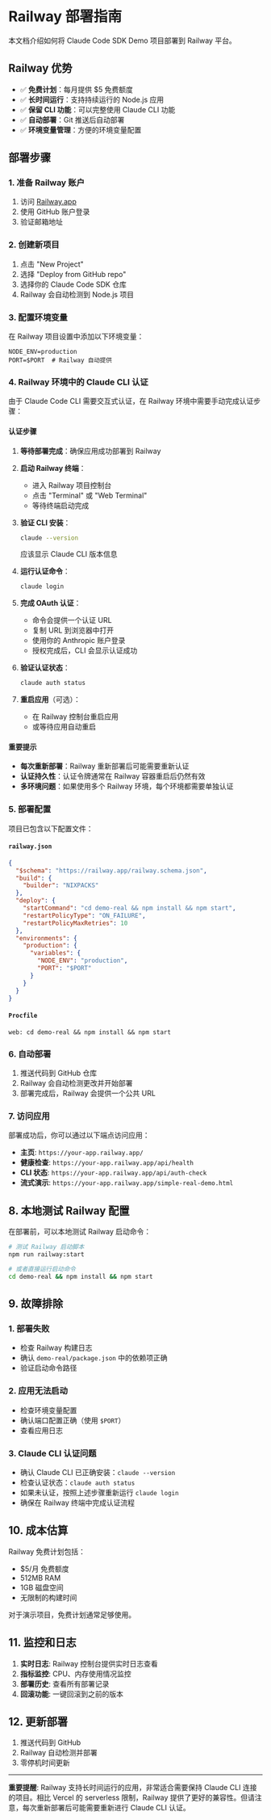 # Railway 部署指南

本文档介绍如何将 Claude Code SDK Demo 项目部署到 Railway 平台。

## Railway 优势

- ✅ **免费计划**：每月提供 $5 免费额度
- ✅ **长时间运行**：支持持续运行的 Node.js 应用
- ✅ **保留 CLI 功能**：可以完整使用 Claude CLI 功能
- ✅ **自动部署**：Git 推送后自动部署
- ✅ **环境变量管理**：方便的环境变量配置

## 部署步骤

### 1. 准备 Railway 账户

1. 访问 [Railway.app](https://railway.app)
2. 使用 GitHub 账户登录
3. 验证邮箱地址

### 2. 创建新项目

1. 点击 "New Project"
2. 选择 "Deploy from GitHub repo"
3. 选择你的 Claude Code SDK 仓库
4. Railway 会自动检测到 Node.js 项目

### 3. 配置环境变量

在 Railway 项目设置中添加以下环境变量：

```
NODE_ENV=production
PORT=$PORT  # Railway 自动提供
```

### 4. Railway 环境中的 Claude CLI 认证

由于 Claude Code CLI 需要交互式认证，在 Railway 环境中需要手动完成认证步骤：

#### 认证步骤

1. **等待部署完成**：确保应用成功部署到 Railway

2. **启动 Railway 终端**：
   - 进入 Railway 项目控制台
   - 点击 "Terminal" 或 "Web Terminal"
   - 等待终端启动完成

3. **验证 CLI 安装**：
   ```bash
   claude --version
   ```
   应该显示 Claude CLI 版本信息

4. **运行认证命令**：
   ```bash
   claude login
   ```

5. **完成 OAuth 认证**：
   - 命令会提供一个认证 URL
   - 复制 URL 到浏览器中打开
   - 使用你的 Anthropic 账户登录
   - 授权完成后，CLI 会显示认证成功

6. **验证认证状态**：
   ```bash
   claude auth status
   ```

7. **重启应用**（可选）：
   - 在 Railway 控制台重启应用
   - 或等待应用自动重启

#### 重要提示

- **每次重新部署**：Railway 重新部署后可能需要重新认证
- **认证持久性**：认证令牌通常在 Railway 容器重启后仍然有效
- **多环境问题**：如果使用多个 Railway 环境，每个环境都需要单独认证

### 5. 部署配置

项目已包含以下配置文件：

#### `railway.json`
```json
{
  "$schema": "https://railway.app/railway.schema.json",
  "build": {
    "builder": "NIXPACKS"
  },
  "deploy": {
    "startCommand": "cd demo-real && npm install && npm start",
    "restartPolicyType": "ON_FAILURE",
    "restartPolicyMaxRetries": 10
  },
  "environments": {
    "production": {
      "variables": {
        "NODE_ENV": "production",
        "PORT": "$PORT"
      }
    }
  }
}
```

#### `Procfile`
```
web: cd demo-real && npm install && npm start
```

### 6. 自动部署

1. 推送代码到 GitHub 仓库
2. Railway 会自动检测更改并开始部署
3. 部署完成后，Railway 会提供一个公共 URL

### 7. 访问应用

部署成功后，你可以通过以下端点访问应用：

- **主页**: `https://your-app.railway.app/`
- **健康检查**: `https://your-app.railway.app/api/health`
- **CLI 状态**: `https://your-app.railway.app/api/auth-check`
- **流式演示**: `https://your-app.railway.app/simple-real-demo.html`

## 8. 本地测试 Railway 配置

在部署前，可以本地测试 Railway 启动命令：

```bash
# 测试 Railway 启动脚本
npm run railway:start

# 或者直接运行启动命令
cd demo-real && npm install && npm start
```

## 9. 故障排除

### 1. 部署失败

- 检查 Railway 构建日志
- 确认 `demo-real/package.json` 中的依赖项正确
- 验证启动命令路径

### 2. 应用无法启动

- 检查环境变量配置
- 确认端口配置正确（使用 `$PORT`）
- 查看应用日志

### 3. Claude CLI 认证问题

- 确认 Claude CLI 已正确安装：`claude --version`
- 检查认证状态：`claude auth status`
- 如果未认证，按照上述步骤重新运行 `claude login`
- 确保在 Railway 终端中完成认证流程

## 10. 成本估算

 Railway 免费计划包括：
- $5/月 免费额度
- 512MB RAM
- 1GB 磁盘空间
- 无限制的构建时间

对于演示项目，免费计划通常足够使用。

## 11. 监控和日志

1. **实时日志**: Railway 控制台提供实时日志查看
2. **指标监控**: CPU、内存使用情况监控
3. **部署历史**: 查看所有部署记录
4. **回滚功能**: 一键回滚到之前的版本

## 12. 更新部署

1. 推送代码到 GitHub
2. Railway 自动检测并部署
3. 零停机时间更新

---

**重要提醒**: Railway 支持长时间运行的应用，非常适合需要保持 Claude CLI 连接的项目。相比 Vercel 的 serverless 限制，Railway 提供了更好的兼容性。但请注意，每次重新部署后可能需要重新进行 Claude CLI 认证。